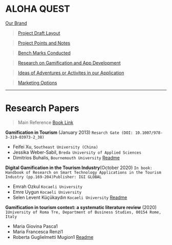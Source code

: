 # ALOHA QUEST

[Our Brand](./Images/Aloha%20Quest/Logo.jpeg)

> [Project Draft Layout](./Project%20Notes/ProjectWireFrame.md)

> [Project Points and Notes](./International%20Master%20in%20Tourism%20and%20Hospitality%20Management/0_0_Capston%20Project%20Points.md)

> [Bench Marks Conducted](./Benchmark/0_Benchmark%20Metrics.md)

> [Research on Gamification and App Development](./Development%20Plan/0_0_App%20Development%20Plan.md)

> [Ideas of Adventures or Activites in our Application](./Adventures/Our%20Adventures.md)

> [Marketing Options](./Marketing%20Plan/Marketing%20Stretagies.md)

---

# Research Papers

> Main Reference
> [Book Link](https://www.channelviewpublications.com/page/detail/?k=9781845418229)

**Gamification in Tourism** (January 2013)
`Resarch Gate (DOI: 10.1007/978-3-319-03973-2_38)`

- Feifei Xu, `Southeast University (China)`
- Jessika Weber-Sabil, `Breda University of Applied Sciences`
- Dimitrios Buhalis, `Bournemouth University`
  [Readme](./Publications/XU_WEBER_BUHALIS_2013_Gamificationintourism.pdf)

**Digital Gamification in the Tourism Industry**(October 2020)
`In book: Handbook of Research on Smart Technology Applications in the Tourism Industry (pp.169-204)Publisher: IGI GLOBAL`

- Emrah Ozkul `Kocaeli University`
- Emre Uygun `Kocaeli University`
- Selen Levent Küçükaydın `Kocaeli University`
  [Readme](./Publications/Digital-Gamification-in-the-Tourism-Industry.pdf)

**Gamification in tourism context: a systematic literature review** (2020)
`1University of Roma Tre, Department of Business Studies, 00154 Rome, Italy`

- Maria Giovina Pasca1
- Maria Francesca Renzi1
- Roberta Guglielmetti Mugion1
  [Readme](./Publications/Gamification%20in%20tourism%20context.pdf)
